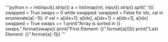 
'''python
n = int(input().strip())
a = list(map(int, input().strip().split(' ')))
swapped = True
swaps = 0
while swapped:
    swapped = False
    for idx, val in enumerate(a[:-1]):
        if val > a[idx+1]:
            a[idx], a[idx+1] = a[idx+1], a[idx]
            swapped = True
            swaps += 1
print("Array is sorted in {} swaps.".format(swaps))
print("First Element: {}".format(a[0]))
print("Last Element: {}".format(a[-1]))
'''
